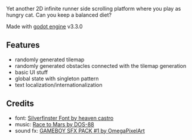 Yet another 2D infinite runner side scrolling platform where you play as hungry cat. Can you keep a balanced diet?

Made with [godot engine](https://godotengine.org/) v3.3.0

## Features

- randomly generated tilemap
- randomly generated obstacles connected with the tilemap generation
- basic UI stuff
- global state with singleton pattern
- text localization/internationalization

## Credits

- font: [Silverfinster Font by heaven castro](https://www.fontspace.com/silverfinster-font-f44369)
- music: [Race to Mars by DOS-88](https://dos88.itch.io/dos-88-music-library)
- sound fx: [GAMEBOY SFX PACK #1 by OmegaPixelArt](https://omegaosg.itch.io/gameboy-sfx-pack)
